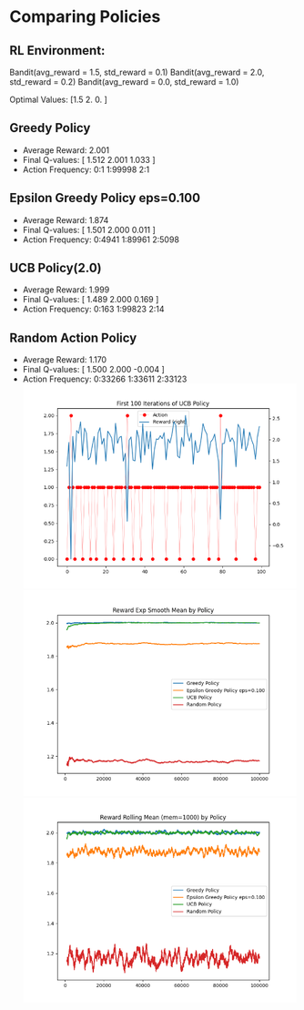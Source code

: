 # Comparing Policies

## RL Environment:
Bandit(avg_reward = 1.5, std_reward = 0.1)
Bandit(avg_reward = 2.0, std_reward = 0.2)
Bandit(avg_reward = 0.0, std_reward = 1.0)


Optimal Values: [1.5 2.  0. ]
## Greedy Policy
- Average Reward: 2.001
- Final Q-values: [ 1.512 2.001 1.033 ]
- Action Frequency: 0:1 1:99998 2:1 
## Epsilon Greedy Policy eps=0.100
- Average Reward: 1.874
- Final Q-values: [ 1.501 2.000 0.011 ]
- Action Frequency: 0:4941 1:89961 2:5098 
## UCB Policy(2.0)
- Average Reward: 1.999
- Final Q-values: [ 1.489 2.000 0.169 ]
- Action Frequency: 0:163 1:99823 2:14 
## Random Action Policy
- Average Reward: 1.170
- Final Q-values: [ 1.500 2.000 -0.004 ]
- Action Frequency: 0:33266 1:33611 2:33123 
![plot](Figure_3.png)
![plot](Figure_1.png)
![plot](Figure_2.png)
